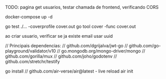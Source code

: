 
TODO: pagina get usuarios, testar chamada de frontend, verificando CORS

docker-compose up -d

go test ./... -coverprofile cover.out
go tool cover -func cover.out

ao criar usuario, verificar se ja existe email
usar uuid




// Principais dependencias:
// github.com/dgrijalva/jwt-go
// github.com/go-playground/validator/v10
// go.mongodb.org/mongo-driver/mongo
// github.com/gorilla/mux
// github.com/joho/godotenv
// github.com/stretchr/testify

go install
// github.com/air-verse/air@latest - live reload
air init


